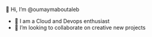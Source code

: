  👋 Hi, I’m @oumaymaboutaleb
- 👀 I am a Cloud and Devops enthusiast
- 💞️ I’m looking to collaborate on creative new projects 
  

<!---
oumaymaboutaleb/oumaymaboutaleb is a ✨ special ✨ repository because its `README.md` (this file) appears on your GitHub profile.
You can click the Preview link to take a look at your changes.
--->
